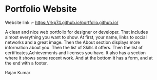 # Portfolio Website

Website link :- https://rkp74.github.io/portfolio.github.io/

A clean and nice web portfolio for designer or developer. 
That includes almost everything you want to show. 
At first, your name, links to social networks and a great image.
Then the About section displays more information about you. 
Then the list of Skills it offers. 
Then the list of certificates,Achievements and licenses you have.
It also has a section where it shows some recent work. 
And at the bottom it has a form, and at the end with a footer.

Rajan Kumar

